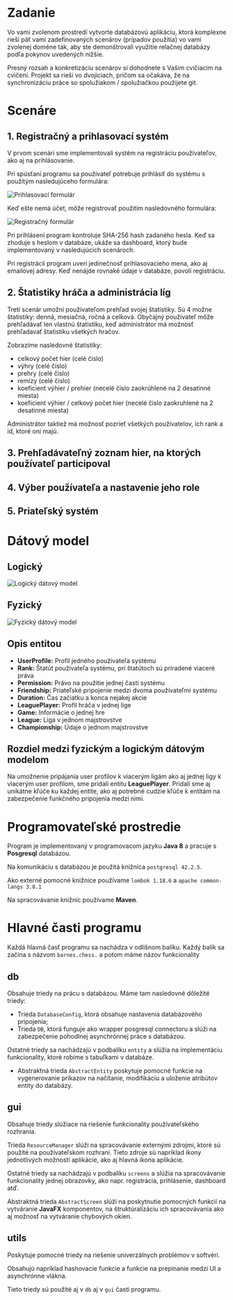 # Zadanie

Vo vami zvolenom prostredí vytvorte databázovú aplikáciu, ktorá komplexne rieši päť
vami zadefinovaných scenárov (prípadov použitia) vo vami zvolenej doméne tak,
aby ste demonštrovali využitie relačnej databázy podľa pokynov uvedených nižšie.

Presný rozsah a konkretizáciu scenárov si dohodnete s Vašim cvičiacim na cvičení.
Projekt sa rieši vo dvojiciach, pričom sa očakáva, že na synchronizáciu práce so
spolužiakom / spolužiačkou použijete git. 

# Scenáre

## 1. Registračný a prihlasovací systém

V prvom scenári sme implementovali systém na registráciu používateľov, ako aj na
prihlásovanie.

Pri spúsťaní programu sa používateľ potrebuje prihlásiť do systému s použitým nasledujúceho
formulára:

![Prihlasovací formulár](https://github.com/fiit-dbs-2019/dbs2019-project-assignment-barath-nestorenko/raw/master/doc/img/Login.png)

Keď ešte nemá účet, môže registrovať použitím nasledovného formulára:

![Registračný formulár](https://github.com/fiit-dbs-2019/dbs2019-project-assignment-barath-nestorenko/raw/master/doc/img/Register.png)

Pri prihlásení program kontroluje SHA-256 hash zadaného hesla. Keď sa zhoduje s heslom v databáze,
ukáže sa dashboard, ktorý bude implementovaný v nasledujúcich scenároch.

Pri registrácii program uverí jedinečnosť prihlasovacieho mena, ako aj emailovej adresy.
Keď nenájde rovnaké údaje v databáze, povolí registráciu.

## 2. Štatistiky hráča a administrácia líg

Tretí scenár umožní použivateľom prehľad svojej štatistiky. Sú 4 možne štatistiky: denná, mesiačná,
ročná a celková. Obyčajný použivateľ môže prehľadávať len vlastnú štatistiku, keď administrátor
má možnosť prehľadavať štatistiku všetkých hračov.

Zobrazíme nasledovné štatistiky:
- celkový počet hier (celé čislo)
- výhry (celé čislo)
- prehry (celé čislo)
- remízy (celé čislo)
- koeficient výhier / prehier (necelé čislo zaokrúhlené na 2 desatinné miesta)
- koeficient výhier / celkový počet hier (necelé čislo zaokruhlené na 2 desatinné miesta)

Administrátor taktiež má možnosť pozrieť všetkých použivatelov, ich rank a id, ktoré oni majú.


## 3. Prehľadávateľný zoznam hier,  na ktorých používateľ participoval

## 4. Výber používateľa a nastavenie jeho role

## 5. Priateľský systém


# Dátový model

## Logický

![Logický dátový model](https://github.com/fiit-dbs-2019/dbs2019-project-assignment-barath-nestorenko/raw/master/doc/img/LogModel.png)

## Fyzický

![Fyzický dátový model](https://github.com/fiit-dbs-2019/dbs2019-project-assignment-barath-nestorenko/raw/master/doc/img/FyzModel.png)

## Opis entitou

- **UserProfile:** Profil jedného používateľa systému
- **Rank:** Štatút používateľa systému, pri štatútoch sú priradené viaceré práva
- **Permission:** Právo na použitie jednej časti systému
- **Friendship:** Priateľské pripojenie medzi dvoma používateľmi systému
- **Duration:** Čas začiatku a konca nejakej akcie
- **LeaguePlayer:** Profil hráča v jednej lige
- **Game:** Informácie o jednej hre
- **League:** Liga v jednom majstrovstve
- **Championship:** Údaje o jednom majstrovstve

## Rozdiel medzi fyzickým a logickým dátovým modelom

Na umožnenie pripájania user profilov k viacerým ligám ako aj jednej ligy k viacerým user profilom,
sme pridali  entitu **LeaguePlayer**. Pridali sme aj unikátne kľúče ku každej entite, ako aj
potrebné cudzie kľúče k entitám na zabezpečenie funkčného pripojenia medzi nimi.     
 
# Programovateľské prostredie
Program je implementovaný v programovacom jazyku **Java 8** a pracuje s
**Posgresql** databázou.

Na komunikáciu s databázou je použitá knižnica `postgresql 42.2.5`.

Ako externé pomocné knižnice používame `lombok 1.18.6` a `apache common-langs 3.8.1`

Na spracovávanie knižníc používame **Maven**.

# Hlavné časti programu

Každá hlavná časť programu sa nachádza v odlišnom balíku.
Každý balík sa začína s názvom `barnes.chess.` a potom máme názov funkcionality

## db
Obsahuje triedy na prácu s databázou.
Máme tam nasledovné dôležité triedy:
- Trieda `DatabaseConfig`, ktorá obsahuje nastavenia databázového pripojenia;
- Trieda `DB`, ktorá funguje ako wrapper posgresql connectoru a slúži na
zabezpečenie pohodlnej asynchrónnej práce s databázou.

Ostatné triedy sa nachádzajú v podbalíku `entity` a slúžia
na implementáciu funkcionality, ktoré robíme s tabuľkami v databáze.
- Abstraktná trieda `AbstractEntity` poskytuje
pomocné funkcie na vygenerovanie príkazov na načítanie, modifikáciu
a uloženie atribútov entity do databázy.

## gui

Obsahuje triedy slúžiace na riešenie funkcionality používateľského rozhrania.

Trieda `ResourceManager` slúži na spracovávanie externými zdrojmi, ktoré
sú použité na používateľskom rozhraní. Tieto zdroje sú napríklad ikony
jednotlivých možností aplikácie, ako aj hlavná ikona aplikácie.

Ostatné triedy sa nachádzajú v podbalíku `screens` a slúžia na
spracovávanie funkcionality jednej obrazovky, ako napr. registrácia,
prihlásenie, dashboard atď.

Abstraktná trieda `AbstractScreen` slúži na poskytnutie pomocných
funkcií na vytváranie **JavaFX** komponentov, na štruktúralizáciu ich spracovávania
ako aj možnosť na vytváranie chybových okien.

## utils

Poskytuje pomocné triedy na riešenie univerzálnych problémov v softvéri.

Obsahujú napríklad hashovacie funkcie a funkcie na prepínanie medzi UI a asynchrónne vlákna.

Tieto triedy sú použité aj v `db` aj v `gui` časti programu.





  